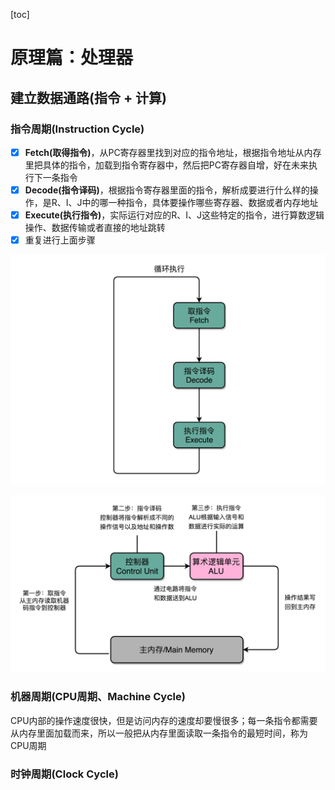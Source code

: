 [toc]

# 原理篇：处理器

## 建立数据通路(指令 + 计算)

### 指令周期(Instruction Cycle)

- [x] **Fetch(取得指令)**，从PC寄存器里找到对应的指令地址，根据指令地址从内存里把具体的指令，加载到指令寄存器中，然后把PC寄存器自增，好在未来执行下一条指令
- [x] **Decode(指令译码)**，根据指令寄存器里面的指令，解析成要进行什么样的操作，是R、I、J中的哪一种指令，具体要操作哪些寄存器、数据或者内存地址
- [x] **Execute(执行指令)**，实际运行对应的R、I、J这些特定的指令，进行算数逻辑操作、数据传输或者直接的地址跳转
- [x] 重复进行上面步骤

![](./image/28.jpg)

![](./image/22.jpeg)

### 机器周期(CPU周期、Machine Cycle)

CPU内部的操作速度很快，但是访问内存的速度却要慢很多；每一条指令都需要从内存里面加载而来，所以一般把从内存里面读取一条指令的最短时间，称为CPU周期

### 时钟周期(Clock Cycle)



